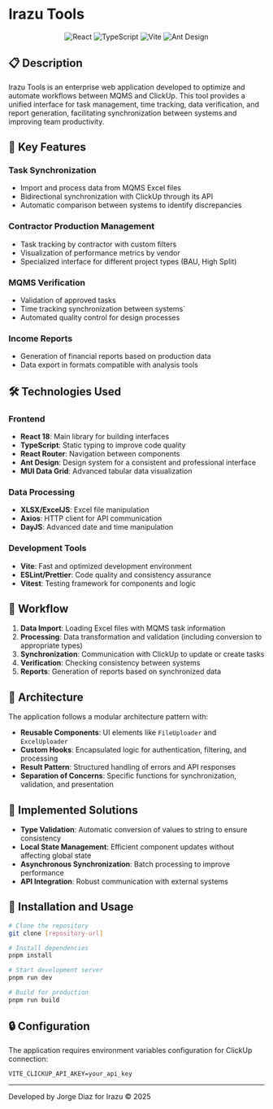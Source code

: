 # Irazu Tools

<p align="center">
  <img src="https://img.shields.io/badge/React-18.3.1-61DAFB?style=for-the-badge&logo=react" alt="React" />
  <img src="https://img.shields.io/badge/TypeScript-5.6.2-3178C6?style=for-the-badge&logo=typescript" alt="TypeScript" />
  <img src="https://img.shields.io/badge/Vite-5.4.10-646CFF?style=for-the-badge&logo=vite" alt="Vite" />
  <img src="https://img.shields.io/badge/Ant_Design-5.22.3-0170FE?style=for-the-badge&logo=ant-design" alt="Ant Design" />
</p>

## 📋 Description

Irazu Tools is an enterprise web application developed to optimize and automate workflows between MQMS and ClickUp. This tool provides a unified interface for task management, time tracking, data verification, and report generation, facilitating synchronization between systems and improving team productivity.

## 🚀 Key Features

### Task Synchronization

- Import and process data from MQMS Excel files
- Bidirectional synchronization with ClickUp through its API
- Automatic comparison between systems to identify discrepancies

### Contractor Production Management

- Task tracking by contractor with custom filters
- Visualization of performance metrics by vendor
- Specialized interface for different project types (BAU, High Split)

### MQMS Verification

- Validation of approved tasks
- Time tracking synchronization between systems`
- Automated quality control for design processes

### Income Reports

- Generation of financial reports based on production data
- Data export in formats compatible with analysis tools

## 🛠️ Technologies Used

### Frontend

- **React 18**: Main library for building interfaces
- **TypeScript**: Static typing to improve code quality
- **React Router**: Navigation between components
- **Ant Design**: Design system for a consistent and professional interface
- **MUI Data Grid**: Advanced tabular data visualization

### Data Processing

- **XLSX/ExcelJS**: Excel file manipulation
- **Axios**: HTTP client for API communication
- **DayJS**: Advanced date and time manipulation

### Development Tools

- **Vite**: Fast and optimized development environment
- **ESLint/Prettier**: Code quality and consistency assurance
- **Vitest**: Testing framework for components and logic

## 🔄 Workflow

1. **Data Import**: Loading Excel files with MQMS task information
2. **Processing**: Data transformation and validation (including conversion to appropriate types)
3. **Synchronization**: Communication with ClickUp to update or create tasks
4. **Verification**: Checking consistency between systems
5. **Reports**: Generation of reports based on synchronized data

## 🧩 Architecture

The application follows a modular architecture pattern with:

- **Reusable Components**: UI elements like `FileUploader` and `ExcelUploader`
- **Custom Hooks**: Encapsulated logic for authentication, filtering, and processing
- **Result<T> Pattern**: Structured handling of errors and API responses
- **Separation of Concerns**: Specific functions for synchronization, validation, and presentation

## 💼 Implemented Solutions

- **Type Validation**: Automatic conversion of values to string to ensure consistency
- **Local State Management**: Efficient component updates without affecting global state
- **Asynchronous Synchronization**: Batch processing to improve performance
- **API Integration**: Robust communication with external systems

## 🔧 Installation and Usage

```bash
# Clone the repository
git clone [repository-url]

# Install dependencies
pnpm install

# Start development server
pnpm run dev

# Build for production
pnpm run build
```

## 🔒 Configuration

The application requires environment variables configuration for ClickUp connection:

```
VITE_CLICKUP_API_AKEY=your_api_key
```

---

Developed by Jorge Diaz for Irazu © 2025
